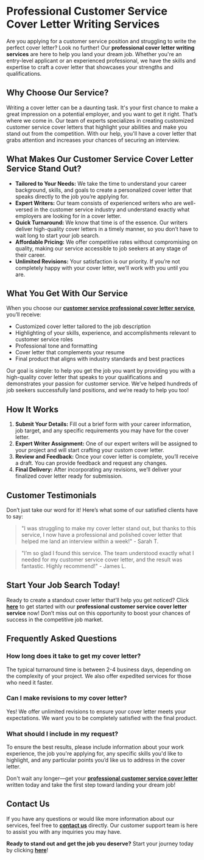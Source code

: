 # Professional Customer Service Cover Letter Writing Services

Are you applying for a customer service position and struggling to write the perfect cover letter? Look no further! Our **professional cover letter writing services** are here to help you land your dream job. Whether you're an entry-level applicant or an experienced professional, we have the skills and expertise to craft a cover letter that showcases your strengths and qualifications.

## Why Choose Our Service?

Writing a cover letter can be a daunting task. It's your first chance to make a great impression on a potential employer, and you want to get it right. That’s where we come in. Our team of experts specializes in creating customized customer service cover letters that highlight your abilities and make you stand out from the competition. With our help, you'll have a cover letter that grabs attention and increases your chances of securing an interview.

## What Makes Our Customer Service Cover Letter Service Stand Out?

- **Tailored to Your Needs:** We take the time to understand your career background, skills, and goals to create a personalized cover letter that speaks directly to the job you’re applying for.
- **Expert Writers:** Our team consists of experienced writers who are well-versed in the customer service industry and understand exactly what employers are looking for in a cover letter.
- **Quick Turnaround:** We know that time is of the essence. Our writers deliver high-quality cover letters in a timely manner, so you don’t have to wait long to start your job search.
- **Affordable Pricing:** We offer competitive rates without compromising on quality, making our service accessible to job seekers at any stage of their career.
- **Unlimited Revisions:** Your satisfaction is our priority. If you’re not completely happy with your cover letter, we’ll work with you until you are.

## What You Get With Our Service

When you choose our [**customer service professional cover letter service**](https://tinyurl.com/topessay?keyword=customer+service+professional+cover+letter), you’ll receive:

- Customized cover letter tailored to the job description
- Highlighting of your skills, experience, and accomplishments relevant to customer service roles
- Professional tone and formatting
- Cover letter that complements your resume
- Final product that aligns with industry standards and best practices

Our goal is simple: to help you get the job you want by providing you with a high-quality cover letter that speaks to your qualifications and demonstrates your passion for customer service. We’ve helped hundreds of job seekers successfully land positions, and we’re ready to help you too!

## How It Works

1. **Submit Your Details:** Fill out a brief form with your career information, job target, and any specific requirements you may have for the cover letter.
2. **Expert Writer Assignment:** One of our expert writers will be assigned to your project and will start crafting your custom cover letter.
3. **Review and Feedback:** Once your cover letter is complete, you’ll receive a draft. You can provide feedback and request any changes.
4. **Final Delivery:** After incorporating any revisions, we’ll deliver your finalized cover letter ready for submission.

## Customer Testimonials

Don’t just take our word for it! Here’s what some of our satisfied clients have to say:

> "I was struggling to make my cover letter stand out, but thanks to this service, I now have a professional and polished cover letter that helped me land an interview within a week!" - Sarah T.

> "I’m so glad I found this service. The team understood exactly what I needed for my customer service cover letter, and the result was fantastic. Highly recommend!" - James L.

## Start Your Job Search Today!

Ready to create a standout cover letter that’ll help you get noticed? Click [**here**](https://tinyurl.com/topessay?keyword=customer+service+professional+cover+letter) to get started with our **professional customer service cover letter service** now! Don’t miss out on this opportunity to boost your chances of success in the competitive job market.

## Frequently Asked Questions

### How long does it take to get my cover letter?

The typical turnaround time is between 2-4 business days, depending on the complexity of your project. We also offer expedited services for those who need it faster.

### Can I make revisions to my cover letter?

Yes! We offer unlimited revisions to ensure your cover letter meets your expectations. We want you to be completely satisfied with the final product.

### What should I include in my request?

To ensure the best results, please include information about your work experience, the job you're applying for, any specific skills you'd like to highlight, and any particular points you’d like us to address in the cover letter.

Don't wait any longer—get your [**professional customer service cover letter**](https://tinyurl.com/topessay?keyword=customer+service+professional+cover+letter) written today and take the first step toward landing your dream job!

## Contact Us

If you have any questions or would like more information about our services, feel free to [**contact us**](https://tinyurl.com/topessay?keyword=customer+service+professional+cover+letter) directly. Our customer support team is here to assist you with any inquiries you may have.

**Ready to stand out and get the job you deserve?** Start your journey today by clicking [**here**](https://tinyurl.com/topessay?keyword=customer+service+professional+cover+letter)!

